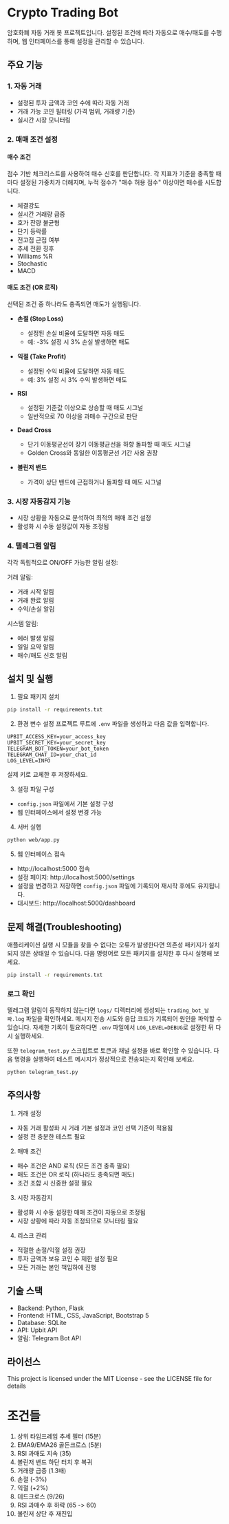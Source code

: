 # Crypto Trading Bot

암호화폐 자동 거래 봇 프로젝트입니다. 설정된 조건에 따라 자동으로 매수/매도를 수행하며, 웹 인터페이스를 통해 설정을 관리할 수 있습니다.

## 주요 기능

### 1. 자동 거래
- 설정된 투자 금액과 코인 수에 따라 자동 거래
- 거래 가능 코인 필터링 (가격 범위, 거래량 기준)
- 실시간 시장 모니터링

### 2. 매매 조건 설정

#### 매수 조건
점수 기반 체크리스트를 사용하여 매수 신호를 판단합니다. 각 지표가 기준을 충족할 때마다 설정된 가중치가 더해지며, 누적 점수가 "매수 허용 점수" 이상이면 매수를 시도합니다.

- 체결강도
- 실시간 거래량 급증
- 호가 잔량 불균형
- 단기 등락률
- 전고점 근접 여부
- 추세 전환 징후
- Williams %R
- Stochastic
- MACD

#### 매도 조건 (OR 로직)
선택된 조건 중 하나라도 충족되면 매도가 실행됩니다.

- **손절 (Stop Loss)**
  - 설정된 손실 비율에 도달하면 자동 매도
  - 예: -3% 설정 시 3% 손실 발생하면 매도

- **익절 (Take Profit)**
  - 설정된 수익 비율에 도달하면 자동 매도
  - 예: 3% 설정 시 3% 수익 발생하면 매도

- **RSI**
  - 설정된 기준값 이상으로 상승할 때 매도 시그널
  - 일반적으로 70 이상을 과매수 구간으로 판단

- **Dead Cross**
  - 단기 이동평균선이 장기 이동평균선을 하향 돌파할 때 매도 시그널
  - Golden Cross와 동일한 이동평균선 기간 사용 권장

- **볼린저 밴드**
  - 가격이 상단 밴드에 근접하거나 돌파할 때 매도 시그널

### 3. 시장 자동감지 기능
- 시장 상황을 자동으로 분석하여 최적의 매매 조건 설정
- 활성화 시 수동 설정값이 자동 조정됨

### 4. 텔레그램 알림
각각 독립적으로 ON/OFF 가능한 알림 설정:

거래 알림:
- 거래 시작 알림
- 거래 완료 알림
- 수익/손실 알림

시스템 알림:
- 에러 발생 알림
- 일일 요약 알림
- 매수/매도 신호 알림

## 설치 및 실행

1. 필요 패키지 설치
```bash
pip install -r requirements.txt
```

2. 환경 변수 설정
프로젝트 루트에 `.env` 파일을 생성하고 다음 값을 입력합니다.
```env
UPBIT_ACCESS_KEY=your_access_key
UPBIT_SECRET_KEY=your_secret_key
TELEGRAM_BOT_TOKEN=your_bot_token
TELEGRAM_CHAT_ID=your_chat_id
LOG_LEVEL=INFO
```
실제 키로 교체한 후 저장하세요.

3. 설정 파일 구성
- `config.json` 파일에서 기본 설정 구성
- 웹 인터페이스에서 설정 변경 가능

4. 서버 실행
```bash
python web/app.py
```

5. 웹 인터페이스 접속
- http://localhost:5000 접속
- 설정 페이지: http://localhost:5000/settings
- 설정을 변경하고 저장하면 `config.json` 파일에 기록되어 재시작 후에도 유지됩니다.
- 대시보드: http://localhost:5000/dashboard

## 문제 해결(Troubleshooting)

애플리케이션 실행 시 모듈을 찾을 수 없다는 오류가 발생한다면 의존성 패키지가 설치되지 않은 상태일 수 있습니다. 다음 명령어로 모든 패키지를 설치한 후 다시 실행해 보세요.

```bash
pip install -r requirements.txt
```

### 로그 확인

텔레그램 알림이 동작하지 않는다면 `logs/` 디렉터리에 생성되는
`trading_bot_날짜.log` 파일을 확인하세요. 메시지 전송 시도와 응답 코드가
기록되어 원인을 파악할 수 있습니다. 자세한 기록이 필요하다면 `.env` 파일에서
`LOG_LEVEL=DEBUG`로 설정한 뒤 다시 실행하세요.

또한 `telegram_test.py` 스크립트로 토큰과 채널 설정을 바로 확인할 수 있습니다.
다음 명령을 실행하여 테스트 메시지가 정상적으로 전송되는지 확인해 보세요.

```bash
python telegram_test.py
```

## 주의사항

1. 거래 설정
- 자동 거래 활성화 시 거래 기본 설정과 코인 선택 기준이 적용됨
- 설정 전 충분한 테스트 필요

2. 매매 조건
- 매수 조건은 AND 로직 (모든 조건 충족 필요)
- 매도 조건은 OR 로직 (하나라도 충족되면 매도)
- 조건 조합 시 신중한 설정 필요

3. 시장 자동감지
- 활성화 시 수동 설정한 매매 조건이 자동으로 조정됨
- 시장 상황에 따라 자동 조정되므로 모니터링 필요

4. 리스크 관리
- 적절한 손절/익절 설정 권장
- 투자 금액과 보유 코인 수 제한 설정 필요
- 모든 거래는 본인 책임하에 진행

## 기술 스택

- Backend: Python, Flask
- Frontend: HTML, CSS, JavaScript, Bootstrap 5
- Database: SQLite
- API: Upbit API
- 알림: Telegram Bot API

## 라이선스

This project is licensed under the MIT License - see the LICENSE file for details 

# 조건들
1. 상위 타임프레임 추세 필터 (15분)
2. EMA9/EMA26 골든크로스 (5분)
3. RSI 과매도 지속 (35)
4. 볼린저 밴드 하단 터치 후 복귀
5. 거래량 급증 (1.3배)
6. 손절 (-3%)
7. 익절 (+2%)
8. 데드크로스 (9/26)
9. RSI 과매수 후 하락 (65 -> 60)
10. 볼린저 상단 후 재진입 